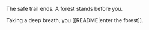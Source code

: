 The safe trail ends. A forest stands before you.

Taking a deep breath, you [[README|enter the forest]].